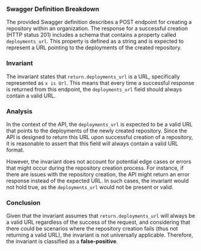 ### Swagger Definition Breakdown
The provided Swagger definition describes a POST endpoint for creating a repository within an organization. The response for a successful creation (HTTP status 201) includes a schema that contains a property called `deployments_url`. This property is defined as a string and is expected to represent a URL pointing to the deployments of the created repository.

### Invariant
The invariant states that `return.deployments_url` is a URL, specifically represented as `x is Url`. This means that every time a successful response is returned from this endpoint, the `deployments_url` field should always contain a valid URL.

### Analysis
In the context of the API, the `deployments_url` is expected to be a valid URL that points to the deployments of the newly created repository. Since the API is designed to return this URL upon successful creation of a repository, it is reasonable to assert that this field will always contain a valid URL format. 

However, the invariant does not account for potential edge cases or errors that might occur during the repository creation process. For instance, if there are issues with the repository creation, the API might return an error response instead of the expected URL. In such cases, the invariant would not hold true, as the `deployments_url` would not be present or valid.

### Conclusion
Given that the invariant assumes that `return.deployments_url` will always be a valid URL regardless of the success of the request, and considering that there could be scenarios where the repository creation fails (thus not returning a valid URL), the invariant is not universally applicable. Therefore, the invariant is classified as a **false-positive**.
